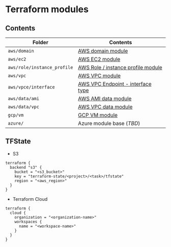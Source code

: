 # Terraform modules

## Contents

|Folder|Contents|
|---|---|
|`aws/domain`|[AWS domain module](aws/domain/README.md)|
|`aws/ec2`|[AWS EC2 module](aws/ec2/README.md)|
|`aws/role/instance_profile`|[AWS Role / instance profile module](aws/role/README.md#awsroleinstance_profile-module)|
|`aws/vpc`|[AWS VPC module](aws/vpc/README.md)|
|`aws/vpce/interface`|[AWS VPC Endpoint - interface type](aws/vpce/README.md#awsvpceinterface-module)|
|`aws/data/ami`|[AWS AMI data module](aws/data/README.md#awsdataami-module)|
|`aws/data/vpc`|[AWS VPC data module](aws/data/README.md#awsdatavpc-module)|
|`gcp/vm`|[GCP VM module](gcp/vm/README.md)|
|`azure/`|Azure module base (_TBD_)|

## TFState

- S3
```
terraform {
  backend "s3" {
    bucket = "<s3_bucket>"
    key = "terraform-state/<project>/<task>/tfstate"
    region = "<aws_region>"
  }
}
```

- Terraform Cloud
```
terraform {
  cloud {
    organization = "<organization-name>"
    workspaces {
      name = "<workspace-name>"
    }
  }
}
```